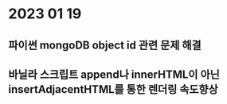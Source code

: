 # 2023 01 19

## 파이썬 mongoDB object id 관련 문제 해결

## 바닐라 스크립트 append나 innerHTML이 아닌 insertAdjacentHTML를 통한 렌더링 속도향상
